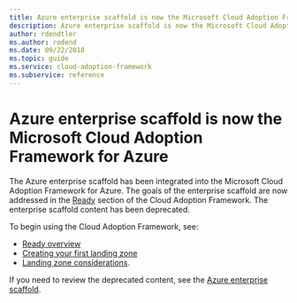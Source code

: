 ```yaml
---
title: Azure enterprise scaffold is now the Microsoft Cloud Adoption Framework for Azure
description: Azure enterprise scaffold is now the Microsoft Cloud Adoption Framework for Azure.
author: rdendtler
ms.author: rodend
ms.date: 09/22/2018
ms.topic: guide
ms.service: cloud-adoption-framework
ms.subservice: reference
---
```


# Azure enterprise scaffold is now the Microsoft Cloud Adoption Framework for Azure

The Azure enterprise scaffold has been integrated into the Microsoft Cloud Adoption Framework for Azure. The goals of the enterprise scaffold are now addressed in the [Ready](../ready/index.md) section of the Cloud Adoption Framework. The enterprise scaffold content has been deprecated.

To begin using the Cloud Adoption Framework, see:

- [Ready overview](../ready/index.md)
- [Creating your first landing zone](../ready/azure-setup-guide/migration-landing-zone.md)
- [Landing zone considerations](../ready/considerations/index.md).

If you need to review the deprecated content, see the [Azure enterprise scaffold](.\migration-with-enterprise-scaffold.md).
